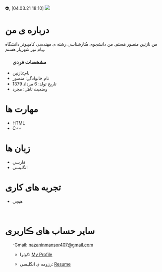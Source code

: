 👽, [04.03.21 18:10]
<img src="https://avatars.githubusercontent.com/u/80045623?s=400&u=05b5704b89547166476e5ae337a90ef464b508da&v=4"/>

 <h1> درباره ی من</h1>
  <p> من نازنین منصور هستم. من دانشجوی ڪارشناسی رشته ی مهندسی کامپیوتر دانشگاه پیام نور شهریار هستم.</p>
  
  <ul>
    <h3> مشخصات فردی</h3>
  <li>نام:نازنین</li>
  <li>نام خانوادگے: منصور</li>
  <li>تاریخ تولد: 6 مرداد 1379</li>
  <li>وضعیت تاهل: مجرد</li>

</ul>

  
<h1>مهارت ها</h1>

<ul>
  <li>HTML</li>
  <li>C++</li>
</ul>
<h1> زبان ها</h1>
<ul>
  <li>فارسی</li>
    <li>انگلیسی</li>
</ul>

<h1> تجربه های کاری </h1>
<ul>
   <li>هیچی</li>
</ul>

<br/>

<h1> سایر حساب های ڪاربری </h1>
<ul>
 

 
   -Gmail: nazaninmansor407@gmail.com

   - کوئرا: <a href="https://quera.ir/profile/nazaninmansori">My Profile</a>

   - رزومه ی انگلیسی: <a href="https://nazaninmansori.github.io/resume.EN/"> Resume </a>
</ul>
